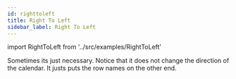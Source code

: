 ```yaml
---
id: righttoleft
title: Right To Left
sidebar_label: Right To Left
---
```



import RightToLeft from '../src/examples/RightToLeft'


Sometimes its just necessary. 
Notice that it does not change the direction of the calendar.
It justs puts the row names on the other end. 

<RightToLeft />

```jsx file=../src/examples/RightToLeft.js
```


